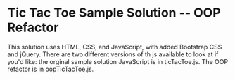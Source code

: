 # Tic Tac Toe Sample Solution -- OOP Refactor

This solution uses HTML, CSS, and JavaScript, with added Bootstrap CSS and jQuery.  There are two different versions of th js available to look at if you'd like: the orginal sample solution JavaScript is in ticTacToe.js. The OOP refactor is in oopTicTacToe.js.
